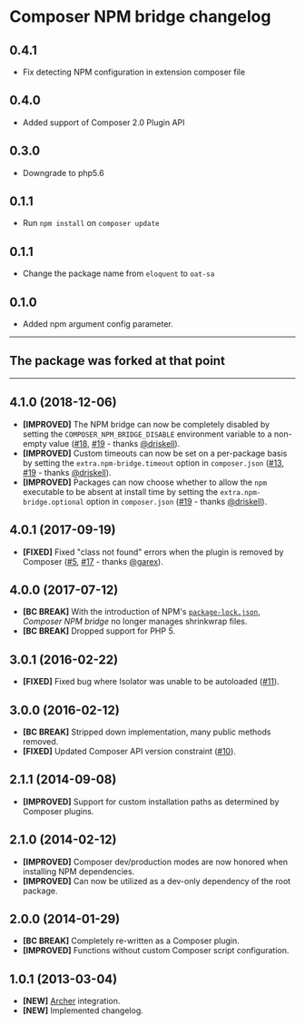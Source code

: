 # Composer NPM bridge changelog

##  0.4.1

- Fix detecting NPM configuration in extension composer file

##  0.4.0

- Added support of Composer 2.0 Plugin API

##  0.3.0

- Downgrade to php5.6

##  0.1.1

- Run `npm install` on `composer update`

##  0.1.1

- Change the package name from `eloquent` to `oat-sa`

##  0.1.0

- Added npm argument config parameter.

---

## **The package was forked at that point**

---

## 4.1.0 (2018-12-06)

- **[IMPROVED]** The NPM bridge can now be completely disabled by setting the
  `COMPOSER_NPM_BRIDGE_DISABLE` environment variable to a non-empty value
  ([#18], [#19] - thanks [@driskell]).
- **[IMPROVED]** Custom timeouts can now be set on a per-package basis by
  setting the `extra.npm-bridge.timeout` option in `composer.json`
  ([#13], [#19] - thanks [@driskell]).
- **[IMPROVED]** Packages can now choose whether to allow the `npm` executable
  to be absent at install  time by setting the `extra.npm-bridge.optional`
  option in `composer.json` ([#19] - thanks [@driskell]).

[#13]: https://github.com/eloquent/composer-npm-bridge/issues/13
[#18]: https://github.com/eloquent/composer-npm-bridge/issues/18
[#19]: https://github.com/eloquent/composer-npm-bridge/pull/19
[@driskell]: https://github.com/driskell

## 4.0.1 (2017-09-19)

- **[FIXED]** Fixed "class not found" errors when the plugin is removed by
  Composer ([#5], [#17] - thanks [@garex]).

[#5]: https://github.com/eloquent/composer-npm-bridge/issues/5
[#17]: https://github.com/eloquent/composer-npm-bridge/pull/17
[@garex]: https://github.com/garex

## 4.0.0 (2017-07-12)

- **[BC BREAK]** With the introduction of NPM's [`package-lock.json`], *Composer
  NPM bridge* no longer manages shrinkwrap files.
- **[BC BREAK]** Dropped support for PHP 5.

[`package-lock.json`]: https://docs.npmjs.com/files/package-lock.json

## 3.0.1 (2016-02-22)

- **[FIXED]** Fixed bug where Isolator was unable to be autoloaded ([#11]).

[#11]: https://github.com/eloquent/composer-npm-bridge/issues/11

## 3.0.0 (2016-02-12)

- **[BC BREAK]** Stripped down implementation, many public methods removed.
- **[FIXED]** Updated Composer API version constraint ([#10]).

[#10]: https://github.com/eloquent/composer-npm-bridge/issues/10

## 2.1.1 (2014-09-08)

- **[IMPROVED]** Support for custom installation paths as determined by Composer
  plugins.

## 2.1.0 (2014-02-12)

- **[IMPROVED]** Composer dev/production modes are now honored when installing
  NPM dependencies.
- **[IMPROVED]** Can now be utilized as a dev-only dependency of the root
  package.

## 2.0.0 (2014-01-29)

- **[BC BREAK]** Completely re-written as a Composer plugin.
- **[IMPROVED]** Functions without custom Composer script configuration.

## 1.0.1 (2013-03-04)

- **[NEW]** [Archer] integration.
- **[NEW]** Implemented changelog.

[archer]: https://github.com/IcecaveStudios/archer
